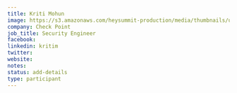```yaml
---
title: Kriti Mohun
image: https://s3.amazonaws.com/heysummit-production/media/thumbnails/uploads/events/pre-summit-training-sessions/RjNjhLeMkezSpfjkxpjPWS_square_large.JPG
company: Check Point
job_title: Security Engineer
facebook:
linkedin: kritim
twitter:
website:
notes:
status: add-details
type: participant
---
```



<!-- put more details about participant here -->
